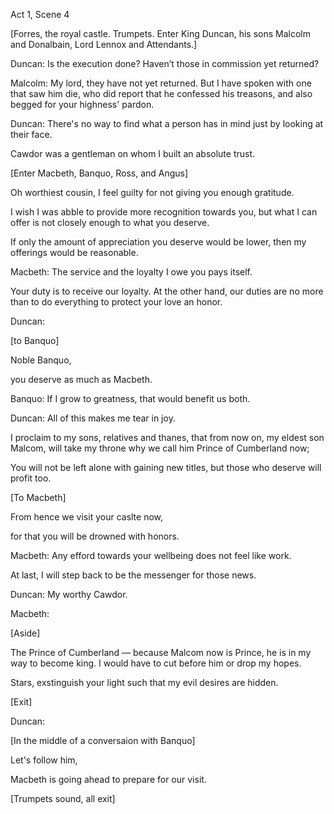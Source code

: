 Act 1, Scene 4

[Forres, the royal castle. Trumpets. Enter King Duncan, his sons Malcolm and Donalbain, Lord Lennox and Attendants.]

Duncan: Is the execution done? Haven’t those in commission yet returned?

Malcolm: My lord, they have not yet returned. But I have spoken with one that saw him die, who did report that he confessed his treasons, and also begged for your highness' pardon.

Duncan: There's no way to find what a person has in mind just by looking at their face.

Cawdor was a gentleman on whom I built an absolute trust.

[Enter Macbeth, Banquo, Ross, and Angus]

Oh worthiest cousin, I feel guilty for not giving you enough gratitude.

I wish I was abble to provide more recognition towards you, but what I can offer is not closely enough to what you deserve.

If only the amount of appreciation you deserve would be lower, then my offerings would be reasonable.

Macbeth: The service and the loyalty I owe you pays itself.

Your duty is to receive our loyalty. At the other hand, our duties are no more than to do everything to protect your love an honor.

Duncan:

[to Banquo]

Noble Banquo,

you deserve as much as Macbeth.

Banquo: If I grow to greatness, that would benefit us both.

Duncan: All of this makes me tear in joy.

I proclaim to my sons, relatives and thanes, that from now on, my eldest son Malcom, will take my throne why we call him Prince of Cumberland now;

You will not be left alone with gaining new titles, but those who deserve will profit too.

[To Macbeth]

From hence we visit your caslte now,

for that you will be drowned with honors.

Macbeth: Any efford towards your wellbeing does not feel like work.

At last, I will step back to be the messenger for those news.

Duncan: My worthy Cawdor.

Macbeth:

[Aside]

The Prince of Cumberland — because Malcom now is Prince, he is in my way to become king. I would have to cut before him or drop my hopes.

Stars, exstinguish your light such that my evil desires are hidden.

[Exit]

Duncan:

[In the middle of a conversaion with Banquo]

Let's follow him,

Macbeth is going ahead to prepare for our visit.

[Trumpets sound, all exit]